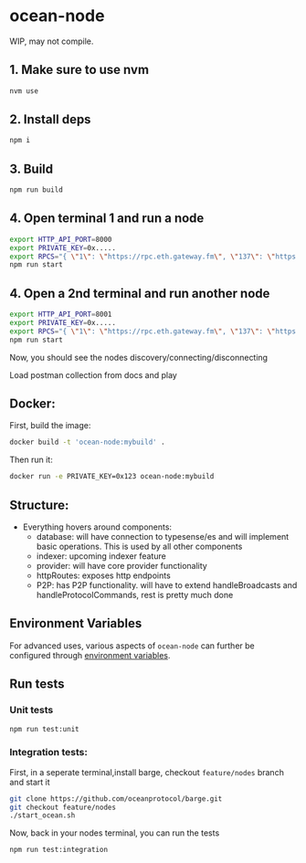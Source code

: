 # ocean-node

WIP, may not compile.

## 1. Make sure to use nvm

```bash
nvm use
```

## 2. Install deps

```bash
npm i
```

## 3. Build

```bash
npm run build
```

## 4. Open terminal 1 and run a node

```bash
export HTTP_API_PORT=8000
export PRIVATE_KEY=0x.....
export RPCS="{ \"1\": \"https://rpc.eth.gateway.fm\", \"137\": \"https://polygon.meowrpc.com\", \"80001\": \"https://rpc-mumbai.maticvigil.com\" }"
npm run start
```

## 4. Open a 2nd terminal and run another node

```bash
export HTTP_API_PORT=8001
export PRIVATE_KEY=0x.....
export RPCS="{ \"1\": \"https://rpc.eth.gateway.fm\", \"137\": \"https://polygon.meowrpc.com\", \"80001\": \"https://rpc-mumbai.maticvigil.com\" }"
npm run start
```

Now, you should see the nodes discovery/connecting/disconnecting

Load postman collection from docs and play

## Docker:

First, build the image:

```bash
docker build -t 'ocean-node:mybuild' .
```
Then run it:

```bash
docker run -e PRIVATE_KEY=0x123 ocean-node:mybuild
```

## Structure:
 - Everything hovers around components:
    -  database:   will have connection to typesense/es and will implement basic operations.   This is used by all other components
    -  indexer:  upcoming indexer feature
    -  provider: will have core provider functionality
    -  httpRoutes:  exposes http endpoints
    -  P2P:  has P2P functionality.  will have to extend handleBroadcasts and handleProtocolCommands, rest is pretty much done

## Environment Variables
  
  For advanced uses, various aspects of `ocean-node` can further be configured through [environment
variables](docs/environment-variables.md).

## Run tests

### Unit tests

```bash
npm run test:unit
```

### Integration tests:

First, in a seperate terminal,install barge, checkout `feature/nodes` branch and start it

```bash
git clone https://github.com/oceanprotocol/barge.git
git checkout feature/nodes
./start_ocean.sh
```

Now, back in your nodes terminal, you can run the tests

```bash
npm run test:integration
```